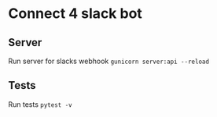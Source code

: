 # Connect 4 slack bot


## Server
Run server for slacks webhook `gunicorn server:api --reload`

## Tests
Run tests `pytest -v`  
